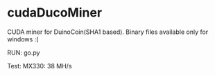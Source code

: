 # cudaDucoMiner
CUDA miner for DuinoCoin(SHA1 based).
Binary files available only for windows :(

RUN: go.py

Test:
MX330: 38 MH/s

